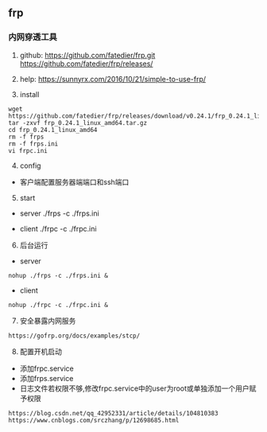 ## frp
### 内网穿透工具
1. github:
https://github.com/fatedier/frp.git
https://github.com/fatedier/frp/releases/

2. help:
https://sunnyrx.com/2016/10/21/simple-to-use-frp/

3. install
```
wget https://github.com/fatedier/frp/releases/download/v0.24.1/frp_0.24.1_linux_amd64.tar.gz
tar -zxvf frp_0.24.1_linux_amd64.tar.gz
cd frp_0.24.1_linux_amd64
rm -f frps
rm -f frps.ini
vi frpc.ini
```

4. config
- 客户端配置服务器端端口和ssh端口


5. start
- server
./frps -c ./frps.ini

- client
./frpc -c ./frpc.ini


6. 后台运行
- server
```
nohup ./frps -c ./frps.ini &

```

- client

```
nohup ./frpc -c ./frpc.ini &
```

7. 安全暴露内网服务
```
https://gofrp.org/docs/examples/stcp/
```

8. 配置开机启动
- 添加frpc.service
- 添加frps.service
- 日志文件若权限不够,修改frpc.service中的user为root或单独添加一个用户赋予权限
```
https://blog.csdn.net/qq_42952331/article/details/104810383
https://www.cnblogs.com/srczhang/p/12698685.html
```
